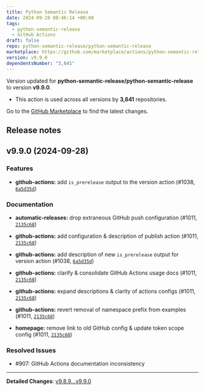 ```yaml
---
title: Python Semantic Release
date: 2024-09-28 08:46:14 +00:00
tags:
  - python-semantic-release
  - GitHub Actions
draft: false
repo: python-semantic-release/python-semantic-release
marketplace: https://github.com/marketplace/actions/python-semantic-release
version: v9.9.0
dependentsNumber: "3,641"
---
```



Version updated for **python-semantic-release/python-semantic-release** to version **v9.9.0**.
- This action is used across all versions by **3,641** repositories.

Go to the [GitHub Marketplace](https://github.com/marketplace/actions/python-semantic-release) to find the latest changes.

## Release notes

## v9.9.0 (2024-09-28)

### Features

- **github-actions:** add `is_prerelease` output to the version action (#1038, [`6a5d35d`](https://github.com/python-semantic-release/python-semantic-release/commit/6a5d35d0d9124d6a6ee7910711b4154b006b8773))

### Documentation

- **automatic-releases:** drop extraneous GitHub push configuration (#1011, [`2135c68`](https://github.com/python-semantic-release/python-semantic-release/commit/2135c68ccbdad94378809902b52fcad546efd5b3))

- **github-actions:** add configuration & description of publish action (#1011, [`2135c68`](https://github.com/python-semantic-release/python-semantic-release/commit/2135c68ccbdad94378809902b52fcad546efd5b3))

- **github-actions:** add description of new `is_prerelease` output for version action (#1038, [`6a5d35d`](https://github.com/python-semantic-release/python-semantic-release/commit/6a5d35d0d9124d6a6ee7910711b4154b006b8773))

- **github-actions:** clarify & consolidate GitHub Actions usage docs (#1011, [`2135c68`](https://github.com/python-semantic-release/python-semantic-release/commit/2135c68ccbdad94378809902b52fcad546efd5b3))

- **github-actions:** expand descriptions & clarity of actions configs (#1011, [`2135c68`](https://github.com/python-semantic-release/python-semantic-release/commit/2135c68ccbdad94378809902b52fcad546efd5b3))

- **github-actions:** revert removal of namespace prefix from examples (#1011, [`2135c68`](https://github.com/python-semantic-release/python-semantic-release/commit/2135c68ccbdad94378809902b52fcad546efd5b3))

- **homepage:** remove link to old GitHub config & update token scope config (#1011, [`2135c68`](https://github.com/python-semantic-release/python-semantic-release/commit/2135c68ccbdad94378809902b52fcad546efd5b3))

### Resolved Issues

- #907: GitHub Actions documentation inconsistency

---

**Detailed Changes**: [v9.8.9...v9.9.0](https://github.com/python-semantic-release/python-semantic-release/compare/v9.8.9...v9.9.0)
